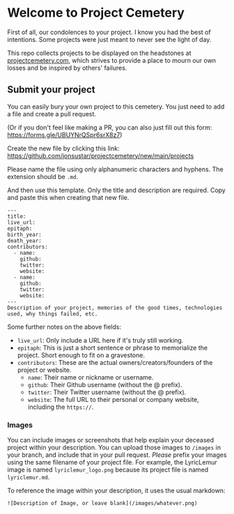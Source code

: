 # Welcome to Project Cemetery

First of all, our condolences to your project. I know you had the best of intentions. Some projects were just meant to never see the light of day.

This repo collects projects to be displayed on the headstones at [projectcemetery.com](https://projectcemetery.com), which strives to provide a place to mourn our own losses and be inspired by others' failures.

## Submit your project

You can easily bury your own project to this cemetery. You just need to add a file and create a pull request.

(Or if you don't feel like making a PR, you can also just fill out this form: https://forms.gle/UBUYNrQSpr6srX8z7)

Create the new file by clicking this link: https://github.com/jonsustar/projectcemetery/new/main/projects

Please name the file using only alphanumeric characters and hyphens. The extension should be `.md`.

And then use this template. Only the title and description are required. Copy and paste this when creating that new file.

```
---
title: 
live_url: 
epitaph: 
birth_year: 
death_year: 
contributors:
  - name: 
    github: 
    twitter: 
    website: 
  - name: 
    github: 
    twitter: 
    website: 
---
Description of your project, memories of the good times, technologies used, why things failed, etc.
```

Some further notes on the above fields:
- `live_url`: Only include a URL here if it's truly still working.
- `epitaph`: This is just a short sentence or phrase to memorialize the project. Short enough to fit on a gravestone.
- `contributors`: These are the actual owners/creators/founders of the project or website.
  - `name`: Their name or nickname or username.
  - `github`: Their Github username (without the @ prefix).
  - `twitter`: Their Twitter username (without the @ prefix).
  - `website`: The full URL to their personal or company website, including the `https://`. 

### Images

You can include images or screenshots that help explain your deceased project within your description. You can upload those images to `/images` in your branch, and include that in your pull request. *Please* prefix your images using the same filename of your project file. For example, the LyricLemur image is named `lyriclemur_logo.png` because its project file is named `lyriclemur.md`.

To reference the image within your description, it uses the usual markdown:

```
![Description of Image, or leave blank](/images/whatever.png)
```
